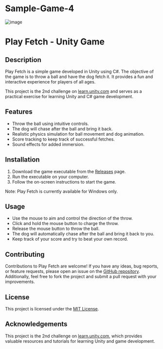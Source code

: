 # Sample-Game-4
![image](https://github.com/Sayanabha/Sample-Game-4/assets/30752262/1212cac4-114f-4d2d-999a-3cde5db0431b)
<!DOCTYPE html>
<html lang="en">
<head>
  <meta charset="UTF-8">
  <meta name="viewport" content="width=device-width, initial-scale=1.0">
  <title>Play Fetch - Unity Game</title>
</head>
<body>
  <h1>Play Fetch - Unity Game</h1>
<!--   <img src="screenshot.png" alt="Game Screenshot">
 -->
  <h2>Description</h2>
  <p>Play Fetch is a simple game developed in Unity using C#. The objective of the game is to throw a ball and have the dog fetch it. It provides a fun and interactive experience for players of all ages.</p>

  <p>This project is the 2nd challenge on <a href="https://learn.unity.com">learn.unity.com</a> and serves as a practical exercise for learning Unity and C# game development.</p>

  <h2>Features</h2>
  <ul>
    <li>Throw the ball using intuitive controls.</li>
    <li>The dog will chase after the ball and bring it back.</li>
    <li>Realistic physics simulation for ball movement and dog animation.</li>
    <li>Score tracking to keep track of successful fetches.</li>
    <li>Sound effects for added immersion.</li>
  </ul>

  <h2>Installation</h2>
  <ol>
    <li>Download the game executable from the <a href="https://github.com/Sayanabha/Sample-Game-4/">Releases</a> page.</li>
    <li>Run the executable on your computer.</li>
    <li>Follow the on-screen instructions to start the game.</li>
  </ol>

  <p>Note: Play Fetch is currently available for Windows only.</p>

  <h2>Usage</h2>
  <ul>
    <li>Use the mouse to aim and control the direction of the throw.</li>
    <li>Click and hold the mouse button to charge the throw.</li>
    <li>Release the mouse button to throw the ball.</li>
    <li>The dog will automatically chase after the ball and bring it back to you.</li>
    <li>Keep track of your score and try to beat your own record.</li>
  </ul>

  <h2>Contributing</h2>
  <p>Contributions to Play Fetch are welcome! If you have any ideas, bug reports, or feature requests, please open an issue on the <a href="https://github.com/Sayanabha/Sample-Game-4/">GitHub repository</a>. Additionally, feel free to fork the project and submit a pull request with your improvements.</p>

  <h2>License</h2>
  <p>This project is licensed under the <a href="LICENSE">MIT License</a>.</p>

  <h2>Acknowledgements</h2>
  <p>This project is the 2nd challenge on <a href="https://learn.unity.com">learn.unity.com</a>, which provides valuable resources and tutorials for learning Unity and game development.</p>
</body>
</html>

